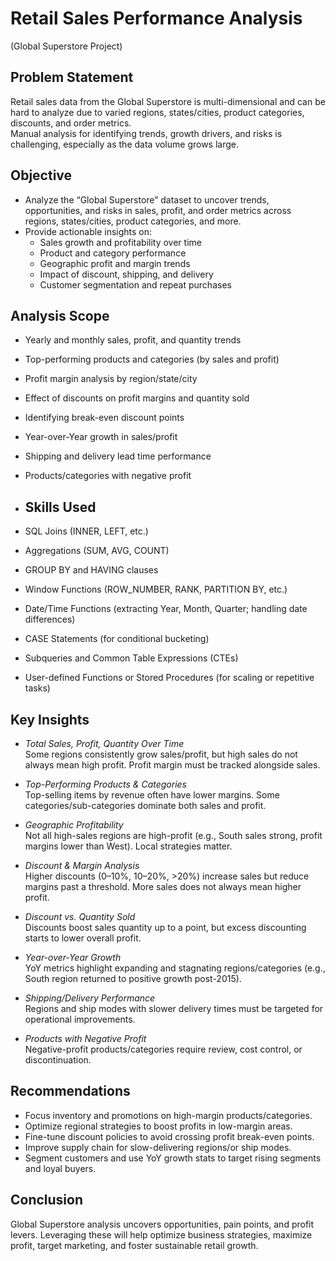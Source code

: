 # Retail Sales Performance Analysis
(Global Superstore Project)

## Problem Statement
Retail sales data from the Global Superstore is multi-dimensional and can be hard to analyze due to varied regions, states/cities, product categories, discounts, and order metrics.  
Manual analysis for identifying trends, growth drivers, and risks is challenging, especially as the data volume grows large.

## Objective
- Analyze the “Global Superstore” dataset to uncover trends, opportunities, and risks in sales, profit, and order metrics across regions, states/cities, product categories, and more.
- Provide actionable insights on:
  - Sales growth and profitability over time
  - Product and category performance
  - Geographic profit and margin trends
  - Impact of discount, shipping, and delivery
  - Customer segmentation and repeat purchases

## Analysis Scope
- Yearly and monthly sales, profit, and quantity trends
- Top-performing products and categories (by sales and profit)
- Profit margin analysis by region/state/city
- Effect of discounts on profit margins and quantity sold
- Identifying break-even discount points
- Year-over-Year growth in sales/profit
- Shipping and delivery lead time performance
- Products/categories with negative profit

- ## Skills Used

- SQL Joins (INNER, LEFT, etc.)
- Aggregations (SUM, AVG, COUNT)
- GROUP BY and HAVING clauses
- Window Functions (ROW_NUMBER, RANK, PARTITION BY, etc.)
- Date/Time Functions (extracting Year, Month, Quarter; handling date differences)
- CASE Statements (for conditional bucketing)
- Subqueries and Common Table Expressions (CTEs)
- User-defined Functions or Stored Procedures (for scaling or repetitive tasks)

## Key Insights
- *Total Sales, Profit, Quantity Over Time*  
  Some regions consistently grow sales/profit, but high sales do not always mean high profit. Profit margin must be tracked alongside sales.

- *Top-Performing Products & Categories*  
  Top-selling items by revenue often have lower margins. Some categories/sub-categories dominate both sales and profit.

- *Geographic Profitability*  
  Not all high-sales regions are high-profit (e.g., South sales strong, profit margins lower than West). Local strategies matter.

- *Discount & Margin Analysis*  
  Higher discounts (0–10%, 10–20%, >20%) increase sales but reduce margins past a threshold. More sales does not always mean higher profit.

- *Discount vs. Quantity Sold*  
  Discounts boost sales quantity up to a point, but excess discounting starts to lower overall profit.

- *Year-over-Year Growth*  
  YoY metrics highlight expanding and stagnating regions/categories (e.g., South region returned to positive growth post-2015).

- *Shipping/Delivery Performance*  
  Regions and ship modes with slower delivery times must be targeted for operational improvements.

- *Products with Negative Profit*  
  Negative-profit products/categories require review, cost control, or discontinuation.

## Recommendations
- Focus inventory and promotions on high-margin products/categories.
- Optimize regional strategies to boost profits in low-margin areas.
- Fine-tune discount policies to avoid crossing profit break-even points.
- Improve supply chain for slow-delivering regions/or ship modes.
- Segment customers and use YoY growth stats to target rising segments and loyal buyers.

## Conclusion
Global Superstore analysis uncovers opportunities, pain points, and profit levers. Leveraging these will help optimize business strategies, maximize profit, target marketing, and foster sustainable retail growth.
